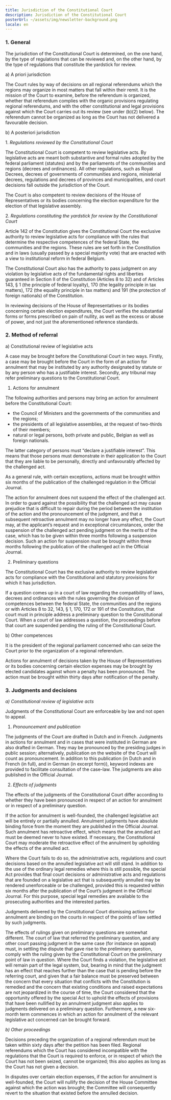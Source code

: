 ```yaml
---
title: Jurisdiction of the Constitutional Court
description: Jurisdiction of the Constitutional Court
posterUrl: ~/assets/img/newsletter-background.png
locale: en
---
```



### 1\. General

The jurisdiction of the Constitutional Court is determined, on the one hand, by the type of regulations that can be reviewed and, on the other hand, by the type of regulations that constitute the yardstick for review.

a) A priori jurisdiction

The Court rules by way of decisions on all regional referendums which the regions may organize in most matters that fall within their remit. It is the mission of the Court to examine, before the referendum is organized, whether that referendum complies with the organic provisions regulating regional referendums, and with the other constitutional and legal provisions against which the Court carries out its review (see under (b)(2) below). The referendum cannot be organized as long as the Court has not delivered a favourable decision.

b) A posteriori jurisdiction

1\. _Regulations reviewed by the Constitutional Court_

The Constitutional Court is competent to review legislative acts. By legislative acts are meant both substantive and formal rules adopted by the federal parliament (statutes) and by the parliaments of the communities and regions (decrees and ordinances). All other regulations, such as Royal Decrees, decrees of governments of communities and regions, ministerial decrees, regulations and decrees of provinces and municipalities, and court decisions fall outside the jurisdiction of the Court.

The Court is also competent to review decisions of the House of Representatives or its bodies concerning the election expenditure for the election of that legislative assembly.

2\. _Regulations constituting the yardstick for review by the Constitutional Court_

Article 142 of the Constitution gives the Constitutional Court the exclusive authority to review legislative acts for compliance with the rules that determine the respective competences of the federal State, the communities and the regions. These rules are set forth in the Constitution and in laws (usually passed by a special majority vote) that are enacted with a view to institutional reform in federal Belgium.

The Constitutional Court also has the authority to pass judgment on any violation by legislative acts of the fundamental rights and liberties guaranteed in Section II of the Constitution (Articles 8 to 32) and of Articles 143, § 1 (the principle of federal loyalty), 170 (the legality principle in tax matters), 172 (the equality principle in tax matters) and 191 (the protection of foreign nationals) of the Constitution.

In reviewing decisions of the House of Representatives or its bodies concerning certain election expenditures, the Court verifies the substantial forms or forms prescribed on pain of nullity, as well as the excess or abuse of power, and not just the aforementioned reference standards.

### 2\. Method of referral

a) Constitutional review of legislative acts

A case may be brought before the Constitutional Court in two ways. Firstly, a case may be brought before the Court in the form of an action for annulment that may be instituted by any authority designated by statute or by any person who has a justifiable interest. Secondly, any tribunal may refer preliminary questions to the Constitutional Court.

1.  Actions for annulment

The following authorities and persons may bring an action for annulment before the Constitutional Court:

- the Council of Ministers and the governments of the communities and the regions;
- the presidents of all legislative assemblies, at the request of two-thirds of their members;
- natural or legal persons, both private and public, Belgian as well as foreign nationals.

The latter category of persons must “declare a justifiable interest”. This means that those persons must demonstrate in their application to the Court that they are liable to be personally, directly and unfavourably affected by the challenged act.

As a general rule, with certain exceptions, actions must be brought within six months of the publication of the challenged regulation in the Official Journal.

The action for annulment does not suspend the effect of the challenged act. In order to guard against the possibility that the challenged act may cause prejudice that is difficult to repair during the period between the institution of the action and the pronouncement of the judgment, and that a subsequent retroactive annulment may no longer have any effect, the Court may, at the applicant’s request and in exceptional circumstances, order the suspension of the challenged act pending judgment on the merits of the case, which has to be given within three months following a suspension decision. Such an action for suspension must be brought within three months following the publication of the challenged act in the Official Journal.

2.  Preliminary questions

The Constitutional Court has the exclusive authority to review legislative acts for compliance with the Constitutional and statutory provisions for which it has jurisdiction.

If a question comes up in a court of law regarding the compatibility of laws, decrees and ordinances with the rules governing the division of competences between the federal State, the communities and the regions or with Articles 8 to 32, 143, § 1, 170, 172 or 191 of the Constitution, that court must in principle address a preliminary question to the Constitutional Court. When a court of law addresses a question, the proceedings before that court are suspended pending the ruling of the Constitutional Court.

b) Other competences

It is the president of the regional parliament concerned who can seize the Court prior to the organization of a regional referendum.

Actions for annulment of decisions taken by the House of Representatives or its bodies concerning certain election expenses may be brought by elected candidates against whom a penalty has been pronounced. The action must be brought within thirty days after notification of the penalty.

### 3\. Judgments and decisions

_a) Constitutional review of legislative acts_

Judgments of the Constitutional Court are enforceable by law and not open to appeal.

1.  _Pronouncement and publication_

The judgments of the Court are drafted in Dutch and in French. Judgments in actions for annulment and in cases that were instituted in German are also drafted in German. They may be pronounced by the presiding judges in public session; alternatively, publication on the website of the Court will count as pronouncement. In addition to this publication (in Dutch and in French (in full), and in German (in excerpt form)), keyword indexes are provided to facilitate consultation of the case-law. The judgments are also published in the Official Journal.

2.  _Effects of judgments_

The effects of the judgments of the Constitutional Court differ according to whether they have been pronounced in respect of an action for annulment or in respect of a preliminary question.

If the action for annulment is well-founded, the challenged legislative act will be entirely or partially annulled. Annulment judgments have absolute binding force from the moment they are published in the Official Journal. Such annulment has retroactive effect, which means that the annulled act must be deemed never to have existed. If necessary, the Constitutional Court may moderate the retroactive effect of the annulment by upholding the effects of the annulled act.

Where the Court fails to do so, the administrative acts, regulations and court decisions based on the annulled legislative act will still stand. In addition to the use of the ordinary legal remedies where this is still possible, the special Act provides that final court decisions or administrative acts and regulations that are founded on a legislative act that is subsequently annulled may be rendered unenforceable or be challenged, provided this is requested within six months after the publication of the Court’s judgment in the Official Journal. For this purpose, special legal remedies are available to the prosecuting authorities and the interested parties.

Judgments delivered by the Constitutional Court dismissing actions for annulment are binding on the courts in respect of the points of law settled by such judgments.

The effects of rulings given on preliminary questions are somewhat different. The court of law that referred the preliminary question, and any other court passing judgment in the same case (for instance on appeal) must, in settling the dispute that gave rise to the preliminary question, comply with the ruling given by the Constitutional Court on the preliminary point of law in question. Where the Court finds a violation, the legislative act will remain part of the legal system, but, bearing in mind that the judgment has an effect that reaches further than the case that is pending before the referring court, and given that a fair balance must be preserved between the concern that every situation that conflicts with the Constitution is remedied and the concern that existing conditions and raised expectations are not jeopardized in the course of time, the Court considered that the opportunity offered by the special Act to uphold the effects of provisions that have been nullified by an annulment judgment also applies to judgments delivered on a preliminary question. Furthermore, a new six-month term commences in which an action for annulment of the relevant legislative act concerned can be brought forward.

_b) Other proceedings_

Decisions preceding the organization of a regional referendum must be taken within sixty days after the petition has been filed. Regional referendums which the Court has considered incompatible with the regulations that the Court is required to enforce, or in respect of which the Court has not been seized, cannot be organized; this also applies as long as the Court has not given a decision.

In disputes over certain election expenses, if the action for annulment is well-founded, the Court will nullify the decision of the House Committee against which the action was brought; the Committee will consequently revert to the situation that existed before the annulled decision.
